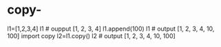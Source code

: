 # copy-
l1=[1,2,3,4]
l1 # oupput [1, 2, 3, 4]
l1.append(100)
l1 # output [1, 2, 3, 4, 10, 100]
import copy
l2=l1.copy()
l2 # output [1, 2, 3, 4, 10, 100]
